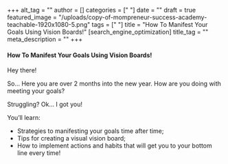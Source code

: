 +++
alt_tag = ""
author = []
categories = [" "]
date = ""
draft = true
featured_image = "/uploads/copy-of-mompreneur-success-academy-teachable-1920x1080-5.png"
tags = [" "]
title = "How To Manifest Your Goals Using Vision Boards!"
[search_engine_optimization]
title_tag = ""
meta_description = ""
+++
#### How To Manifest Your Goals Using Vision Boards!

Hey there!

So… Here you are over 2 months into the new year. How are you doing with meeting your goals?

Struggling? Ok... I got you!

You’ll learn:

* Strategies to manifesting your goals time after time;
* Tips for creating a visual vision board;
* How to implement actions and habits that will get you to your bottom line every time!